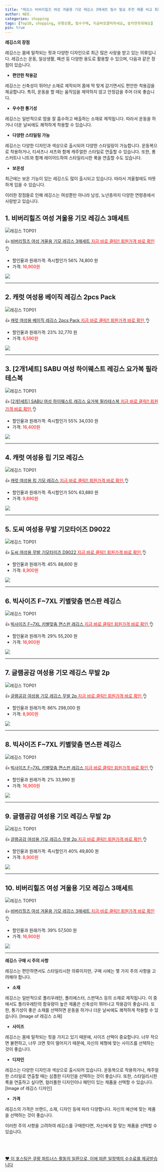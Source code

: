 ```yaml
---
title: "레깅스 비버리힐즈 여성 겨울용 기모 레깅스 3매세트 필수 필요 추천 제품 비교 최저 가격 비교 장점 구매 후기 구매평"
author: NEO.
categories: shopping
tags: [Top10, shopping, 유행상품, 필수구매, 지금바로클릭하세요, 놓치면후회해요]
pin: true
---
```

**레깅스의 장점**

레깅스는 몸에 밀착되는 핏과 다양한 디자인으로 최근 많은 사랑을 받고 있는 의류입니다. 레깅스는 운동, 일상생활, 패션 등 다양한 용도로 활용할 수 있으며, 다음과 같은 장점이 있습니다.

* **편안한 착용감**

레깅스는 신축성이 뛰어난 소재로 제작되어 몸에 딱 맞게 감기면서도 편안한 착용감을 제공합니다. 특히, 운동을 할 때는 움직임을 제약하지 않고 안정감을 주어 더욱 좋습니다.

* **우수한 통기성**

레깅스는 일반적으로 땀을 잘 흡수하고 배출하는 소재로 제작됩니다. 따라서 운동을 하거나 더운 날씨에도 쾌적하게 착용할 수 있습니다.

* **다양한 스타일링 가능**

레깅스는 다양한 디자인과 색상으로 출시되어 다양한 스타일링이 가능합니다. 운동복으로 착용하거나, 티셔츠나 셔츠와 함께 캐주얼한 스타일로 연출할 수 있습니다. 또한, 롱스커트나 니트와 함께 레이어드하여 스타일리시한 룩을 연출할 수도 있습니다.

* **보온성**

최근에는 보온 기능이 있는 레깅스도 많이 출시되고 있습니다. 따라서 겨울철에도 따뜻하게 입을 수 있습니다.

이러한 장점들로 인해 레깅스는 여성뿐만 아니라 남성, 노년층까지 다양한 연령층에서 사랑받고 있습니다.

   

## 1. 비버리힐즈 여성 겨울용 기모 레깅스 3매세트

![레깅스 TOP01](https://thumbnail7.coupangcdn.com/thumbnails/remote/490x490ex/image/vendor_inventory/12ee/db196f2260c939b98a8f13881f6a7e7bf04ea5d62c9cc78c00a1b7f2caa6.jpg)


👍 [비버리힐즈 여성 겨울용 기모 레깅스 3매세트 <font color=red> 지금 바로 클릭!! 회원가격 바로 확인 </font> ](https://link.coupang.com/re/AFFSDP?lptag=AF3617701&subid=GithubCoopas&pageKey=6801660973&traceid=V0-153&itemId=16057750308&vendorItemId=83261132752) 👌 


- 할인율과 원래가격: 즉시할인가 56%  74,800   원
- 가격: <span style='color:red'>16,900원</span>

[![](/discount_price.png)](https://link.coupang.com/re/AFFSDP?lptag=AF3617701&subid=GithubCoopas&pageKey=6801660973&traceid=V0-153&itemId=16057750308&vendorItemId=83261132752)

---


   

## 2. 캐럿 여성용 베이직 레깅스 2pcs Pack

![레깅스 TOP01](https://thumbnail9.coupangcdn.com/thumbnails/remote/490x490ex/image/retail/images/4102767188906154-af7685fa-ef69-490b-ac80-d584ad490276.jpg)


👍 [캐럿 여성용 베이직 레깅스 2pcs Pack <font color=red> 지금 바로 클릭!! 회원가격 바로 확인 </font> ](https://link.coupang.com/re/AFFSDP?lptag=AF3617701&subid=GithubCoopas&pageKey=1857255494&traceid=V0-153&itemId=3157090203&vendorItemId=71144661404) 👌 


- 할인율과 원래가격: 23%  32,770   원
- 가격: <span style='color:red'>6,590원</span>

[![](/discount_price.png)](https://link.coupang.com/re/AFFSDP?lptag=AF3617701&subid=GithubCoopas&pageKey=1857255494&traceid=V0-153&itemId=3157090203&vendorItemId=71144661404)

---


   

## 3. [2개1세트] SABU 여성 하이웨스트 레깅스 요가복 필라테스복

![레깅스 TOP01](https://thumbnail6.coupangcdn.com/thumbnails/remote/490x490ex/image/vendor_inventory/0067/2ff4f2858ce491709c7745636309cddb55dae3b95c55c80598382e0bf459.jpg)


👍 [[2개1세트] SABU 여성 하이웨스트 레깅스 요가복 필라테스복 <font color=red> 지금 바로 클릭!! 회원가격 바로 확인 </font> ](https://link.coupang.com/re/AFFSDP?lptag=AF3617701&subid=GithubCoopas&pageKey=5347951621&traceid=V0-153&itemId=7857905034&vendorItemId=86576632484) 👌 


- 할인율과 원래가격: 즉시할인가 55%  34,030   원
- 가격: <span style='color:red'>16,400원</span>

[![](/discount_price.png)](https://link.coupang.com/re/AFFSDP?lptag=AF3617701&subid=GithubCoopas&pageKey=5347951621&traceid=V0-153&itemId=7857905034&vendorItemId=86576632484)

---


   

## 4. 캐럿 여성용 립 기모 레깅스

![레깅스 TOP01](https://thumbnail7.coupangcdn.com/thumbnails/remote/490x490ex/image/retail/images/1160798766068362-fc5f95fa-a8da-4e40-b340-3059c4908c9c.jpg)


👍 [캐럿 여성용 립 기모 레깅스 <font color=red> 지금 바로 클릭!! 회원가격 바로 확인 </font> ](https://link.coupang.com/re/AFFSDP?lptag=AF3617701&subid=GithubCoopas&pageKey=6072246454&traceid=V0-153&itemId=11216105595&vendorItemId=78493604101) 👌 


- 할인율과 원래가격: 즉시할인가 50%  63,880   원
- 가격: <span style='color:red'>9,890원</span>

[![](/discount_price.png)](https://link.coupang.com/re/AFFSDP?lptag=AF3617701&subid=GithubCoopas&pageKey=6072246454&traceid=V0-153&itemId=11216105595&vendorItemId=78493604101)

---


   

## 5. 도씨 여성용 무발 기모타이즈 D9022

![레깅스 TOP01](https://thumbnail8.coupangcdn.com/thumbnails/remote/490x490ex/image/retail/images/310979326802342-beb93e6c-39ad-4da6-bfcf-9d33f8070f73.jpg)


👍 [도씨 여성용 무발 기모타이즈 D9022 <font color=red> 지금 바로 클릭!! 회원가격 바로 확인 </font> ](https://link.coupang.com/re/AFFSDP?lptag=AF3617701&subid=GithubCoopas&pageKey=313615960&traceid=V0-153&itemId=991868119&vendorItemId=5417761547) 👌 


- 할인율과 원래가격: 45%  88,600   원
- 가격: <span style='color:red'>8,900원</span>

[![](/discount_price.png)](https://link.coupang.com/re/AFFSDP?lptag=AF3617701&subid=GithubCoopas&pageKey=313615960&traceid=V0-153&itemId=991868119&vendorItemId=5417761547)

---


   

## 6. 빅사이즈 F~7XL 키별맞춤 면스판 레깅스

![레깅스 TOP01](https://thumbnail7.coupangcdn.com/thumbnails/remote/490x490ex/image/vendor_inventory/6ff3/8d0dbe0ed30f1a89069a3f4b387db83ae91772a1292679138116236e7fa3.jpg)


👍 [빅사이즈 F~7XL 키별맞춤 면스판 레깅스 <font color=red> 지금 바로 클릭!! 회원가격 바로 확인 </font> ](https://link.coupang.com/re/AFFSDP?lptag=AF3617701&subid=GithubCoopas&pageKey=4940717832&traceid=V0-153&itemId=6508784064&vendorItemId=86918194877) 👌 


- 할인율과 원래가격: 29%  55,200   원
- 가격: <span style='color:red'>16,900원</span>

[![](/discount_price.png)](https://link.coupang.com/re/AFFSDP?lptag=AF3617701&subid=GithubCoopas&pageKey=4940717832&traceid=V0-153&itemId=6508784064&vendorItemId=86918194877)

---


   

## 7. 글램공감 여성용 기모 레깅스 무발 2p

![레깅스 TOP01](https://thumbnail9.coupangcdn.com/thumbnails/remote/490x490ex/image/retail/images/1060541564648101-d83eb62e-2b14-45ef-b7c9-7512bbd3cdde.jpg)


👍 [글램공감 여성용 기모 레깅스 무발 2p <font color=red> 지금 바로 클릭!! 회원가격 바로 확인 </font> ](https://link.coupang.com/re/AFFSDP?lptag=AF3617701&subid=GithubCoopas&pageKey=323177290&traceid=V0-153&itemId=1034982997&vendorItemId=5487017531) 👌 


- 할인율과 원래가격: 86%  298,000   원
- 가격: <span style='color:red'>8,900원</span>

[![](/discount_price.png)](https://link.coupang.com/re/AFFSDP?lptag=AF3617701&subid=GithubCoopas&pageKey=323177290&traceid=V0-153&itemId=1034982997&vendorItemId=5487017531)

---


   

## 8. 빅사이즈 F~7XL 키별맞춤 면스판 레깅스

![레깅스 TOP01](https://thumbnail7.coupangcdn.com/thumbnails/remote/490x490ex/image/vendor_inventory/6ff3/8d0dbe0ed30f1a89069a3f4b387db83ae91772a1292679138116236e7fa3.jpg)


👍 [빅사이즈 F~7XL 키별맞춤 면스판 레깅스 <font color=red> 지금 바로 클릭!! 회원가격 바로 확인 </font> ](https://link.coupang.com/re/AFFSDP?lptag=AF3617701&subid=GithubCoopas&pageKey=4940717832&traceid=V0-153&itemId=6508784064&vendorItemId=86918194877) 👌 


- 할인율과 원래가격: 2%  33,990   원
- 가격: <span style='color:red'>16,900원</span>

[![](/discount_price.png)](https://link.coupang.com/re/AFFSDP?lptag=AF3617701&subid=GithubCoopas&pageKey=4940717832&traceid=V0-153&itemId=6508784064&vendorItemId=86918194877)

---


   

## 9. 글램공감 여성용 기모 레깅스 무발 2p

![레깅스 TOP01](https://thumbnail9.coupangcdn.com/thumbnails/remote/490x490ex/image/retail/images/1060541564648101-d83eb62e-2b14-45ef-b7c9-7512bbd3cdde.jpg)


👍 [글램공감 여성용 기모 레깅스 무발 2p <font color=red> 지금 바로 클릭!! 회원가격 바로 확인 </font> ](https://link.coupang.com/re/AFFSDP?lptag=AF3617701&subid=GithubCoopas&pageKey=323177290&traceid=V0-153&itemId=1034982997&vendorItemId=5487017531) 👌 


- 할인율과 원래가격: 즉시할인가 40%  49,800   원
- 가격: <span style='color:red'>8,900원</span>

[![](/discount_price.png)](https://link.coupang.com/re/AFFSDP?lptag=AF3617701&subid=GithubCoopas&pageKey=323177290&traceid=V0-153&itemId=1034982997&vendorItemId=5487017531)

---


   

## 10. 비버리힐즈 여성 겨울용 기모 레깅스 3매세트

![레깅스 TOP01](https://thumbnail7.coupangcdn.com/thumbnails/remote/490x490ex/image/vendor_inventory/12ee/db196f2260c939b98a8f13881f6a7e7bf04ea5d62c9cc78c00a1b7f2caa6.jpg)


👍 [비버리힐즈 여성 겨울용 기모 레깅스 3매세트 <font color=red> 지금 바로 클릭!! 회원가격 바로 확인 </font> ](https://link.coupang.com/re/AFFSDP?lptag=AF3617701&subid=GithubCoopas&pageKey=6801660973&traceid=V0-153&itemId=16057750308&vendorItemId=83261132752) 👌 


- 할인율과 원래가격: 39%  57,500   원
- 가격: <span style='color:red'>16,900원</span>

[![](/discount_price.png)](https://link.coupang.com/re/AFFSDP?lptag=AF3617701&subid=GithubCoopas&pageKey=6801660973&traceid=V0-153&itemId=16057750308&vendorItemId=83261132752)

---
**레깅스 구매 시 주의 사항**

레깅스는 편안하면서도 스타일리시한 의류이지만, 구매 시에는 몇 가지 주의 사항을 고려해야 합니다.

* **소재**

레깅스는 일반적으로 폴리우레탄, 폴리에스터, 스판덱스 등의 소재로 제작됩니다. 이 중에서도 폴리우레탄의 함유량이 높은 제품은 신축성이 뛰어나고 착용감이 좋습니다. 또한, 통기성이 좋은 소재를 선택하면 운동을 하거나 더운 날씨에도 쾌적하게 착용할 수 있습니다.
[Image of 레깅스 소재]

* **사이즈**

레깅스는 몸에 밀착되는 핏을 가지고 있기 때문에, 사이즈 선택이 중요합니다. 너무 작으면 불편하고, 너무 크면 핏이 떨어지기 때문에, 자신의 체형에 맞는 사이즈를 선택하는 것이 좋습니다. 

* **디자인**

레깅스는 다양한 디자인과 색상으로 출시되어 있습니다. 운동복으로 착용하거나, 캐주얼한 스타일로 연출할 때는 심플한 디자인을 선택하는 것이 좋습니다. 또한, 스타일리시한 룩을 연출하고 싶다면, 컬러풀한 디자인이나 패턴이 있는 제품을 선택할 수 있습니다.
[Image of 레깅스 디자인]

* **가격**

레깅스의 가격은 브랜드, 소재, 디자인 등에 따라 다양합니다. 자신의 예산에 맞는 제품을 선택하는 것이 좋습니다.

이러한 주의 사항을 고려하여 레깅스를 구매한다면, 자신에게 잘 맞는 제품을 선택할 수 있습니다.<br><br><br><br><br> [ ❤  이 포스팅은 쿠팡 파트너스 활동의 일환으로, 이에 따른 일정액의 수수료를 제공받습니다](https://link.coupang.com/a/bcEFyh)